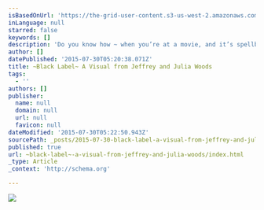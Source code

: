 ```yaml
---
isBasedOnUrl: 'https://the-grid-user-content.s3-us-west-2.amazonaws.com/0059ba3c-7b73-4c21-85dc-2d61e68d20b0.gif'
inLanguage: null
starred: false
keywords: []
description: 'Do you know how ~ when you’re at a movie, and it’s spellbinding and toward the end you become totally mesmerized ~ waiting?  And then there’s a crescendo that builds higher and higher until the final moment. You are full of emotion and drained of emotion. You just sit there. The entire theatre is quiet. No one moves. Everyone is wrapped up in their thoughts while the impact of the ending soaks in.  That is what Jeffrey and Julia Woods have done. The images that you see here, are integrated and melded seamlessly into a film that will tell you the story behind each photo. - Bride Magazine'
author: []
datePublished: '2015-07-30T05:20:38.071Z'
title: ~Black Label~ A Visual from Jeffrey and Julia Woods
tags:
  - ''
authors: []
publisher:
  name: null
  domain: null
  url: null
  favicon: null
dateModified: '2015-07-30T05:22:50.943Z'
sourcePath: _posts/2015-07-30-black-label-a-visual-from-jeffrey-and-julia-woods.md
published: true
url: ~black-label~-a-visual-from-jeffrey-and-julia-woods/index.html
_type: Article
_context: 'http://schema.org'

---
```

![](https://the-grid-user-content.s3-us-west-2.amazonaws.com/0059ba3c-7b73-4c21-85dc-2d61e68d20b0.gif)
